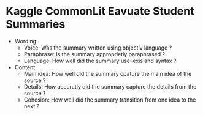# Kaggle CommonLit Eavuate Student Summaries

- Wording:
  -  Voice: Was the summary written using objectiv language ?
  -  Paraphrase: Is the summary approprietly paraphrased ?
  -  Language: How well did the summary use lexis and syntax ?
- Content:
  - Main idea: How well did the summary cpature the main idea of the source ?
  - Details: How accuratly did the summary capture the details from the source ?
  - Cohesion: How well did the summary transition from one idea to the next ?

